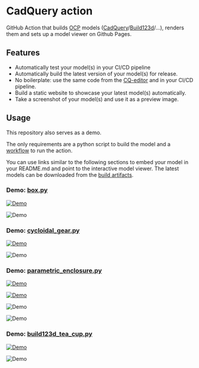 # CadQuery action

GitHub Action that builds [OCP](https://github.com/CadQuery/OCP) models ([CadQuery](https://github.com/CadQuery/cadquery)/[Build123d](https://github.com/gumyr/build123d)/...), renders them and sets up a model viewer on Github Pages.

## Features

- Automatically test your model(s) in your CI/CD pipeline
- Automatically build the latest version of your model(s) for release.
- No boilerplate: use the same code from the [CQ-editor](https://github.com/CadQuery/CQ-editor) and in your CI/CD
  pipeline.
- Build a static website to showcase your latest model(s) automatically.
- Take a screenshot of your model(s) and use it as a preview image.

## Usage

This repository also serves as a demo.

The only requirements are a python script to build the model and a [workflow](.github/workflows/ci.yml) to run the
action.

You can use links similar to the following sections to embed your model in your README.md and point to the interactive
model viewer. The latest models can be downloaded from
the [build artifacts](https://github.com/Yeicor/ocp-action/actions/workflows/ci.yml).

### Demo: [box.py](demos/box.py)

[![Demo](https://yeicor.github.io/ocp-action/models/demos/box/simple_box.png)](https://yeicor.github.io/ocp-action/?model=models/demos/box/simple_box.gltf)

![Demo](https://yeicor.github.io/ocp-action/models/demos/box/simple_box.svg)

### Demo: [cycloidal_gear.py](demos/cycloidal_gear.py)

[![Demo](https://yeicor.github.io/ocp-action/models/demos/cycloidal_gear/cycloidal_gear.png)](https://yeicor.github.io/ocp-action/?model=models/demos/cycloidal_gear/cycloidal_gear.gltf)

![Demo](https://yeicor.github.io/ocp-action/models/demos/cycloidal_gear/cycloidal_gear.svg)

### Demo: [parametric_enclosure.py](demos/parametric_enclosure.py)

[![Demo](https://yeicor.github.io/ocp-action/models/demos/parametric_enclosure/topOfLid.png)](https://yeicor.github.io/ocp-action/?model=models/demos/parametric_enclosure/topOfLid.gltf)

[![Demo](https://yeicor.github.io/ocp-action/models/demos/parametric_enclosure/debug-bottom.png)](https://yeicor.github.io/ocp-action/?model=models/demos/parametric_enclosure/debug-bottom.gltf)

![Demo](https://yeicor.github.io/ocp-action/models/demos/parametric_enclosure/topOfLid.svg)

![Demo](https://yeicor.github.io/ocp-action/models/demos/parametric_enclosure/debug-bottom.svg)

### Demo: [build123d_tea_cup.py](demos/build123d_tea_cup.py)

[![Demo](https://yeicor.github.io/ocp-action/models/demos/build123d/tea_cup.png)](https://yeicor.github.io/ocp-action/?model=models/demos/build123d/tea_cup.gltf)

![Demo](https://yeicor.github.io/ocp-action/models/demos/build123d/tea_cup.svg)